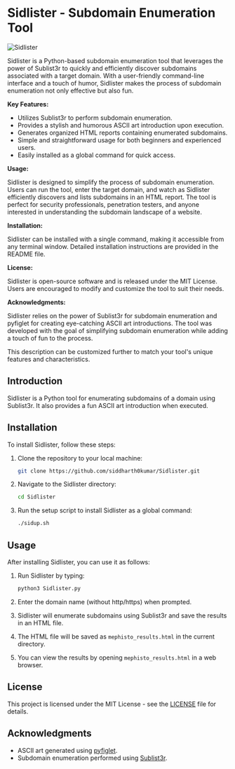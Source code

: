 # Sidlister - Subdomain Enumeration Tool
![Sidlister](https://github.com/Siddharth0kumar/Sidlister/assets/89460704/1573b13b-1664-4bae-a200-be1f37d9b775)

Sidlister is a Python-based subdomain enumeration tool that leverages the power of Sublist3r to quickly and efficiently discover subdomains associated with a target domain. With a user-friendly command-line interface and a touch of humor, Sidlister makes the process of subdomain enumeration not only effective but also fun.

**Key Features:**

- Utilizes Sublist3r to perform subdomain enumeration.
- Provides a stylish and humorous ASCII art introduction upon execution.
- Generates organized HTML reports containing enumerated subdomains.
- Simple and straightforward usage for both beginners and experienced users.
- Easily installed as a global command for quick access.

**Usage:**

Sidlister is designed to simplify the process of subdomain enumeration. Users can run the tool, enter the target domain, and watch as Sidlister efficiently discovers and lists subdomains in an HTML report. The tool is perfect for security professionals, penetration testers, and anyone interested in understanding the subdomain landscape of a website.

**Installation:**

Sidlister can be installed with a single command, making it accessible from any terminal window. Detailed installation instructions are provided in the README file.

**License:**

Sidlister is open-source software and is released under the MIT License. Users are encouraged to modify and customize the tool to suit their needs.

**Acknowledgments:**

Sidlister relies on the power of Sublist3r for subdomain enumeration and pyfiglet for creating eye-catching ASCII art introductions. The tool was developed with the goal of simplifying subdomain enumeration while adding a touch of fun to the process.

This description can be customized further to match your tool's unique features and characteristics.

## Introduction

Sidlister is a Python tool for enumerating subdomains of a domain using Sublist3r. It also provides a fun ASCII art introduction when executed.

## Installation

To install Sidlister, follow these steps:

1. Clone the repository to your local machine:

   ```bash
   git clone https://github.com/siddharth0kumar/Sidlister.git
   ```

2. Navigate to the Sidlister directory:

   ```bash
   cd Sidlister
   ```

3. Run the setup script to install Sidlister as a global command:

   ```bash
   ./sidup.sh
   ```

## Usage

After installing Sidlister, you can use it as follows:

1. Run Sidlister by typing:

   ```bash
   python3 Sidlister.py
   ```

2. Enter the domain name (without http/https) when prompted.

3. Sidlister will enumerate subdomains using Sublist3r and save the results in an HTML file.

4. The HTML file will be saved as `mephisto_results.html` in the current directory.

5. You can view the results by opening `mephisto_results.html` in a web browser.

## License

This project is licensed under the MIT License - see the [LICENSE](https://github.com/Siddharth0kumar/Sidlister/blob/main/LICENSE) file for details.

## Acknowledgments

- ASCII art generated using [pyfiglet](https://pypi.org/project/pyfiglet/).
- Subdomain enumeration performed using [Sublist3r](https://github.com/aboul3la/Sublist3r).

```
